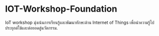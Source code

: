 # IOT-Workshop-Foundation
IoT workshop มุ่งเน้นการเรียนรู้และพัฒนาทักษะด้าน Internet of Things เพื่อนำความรู้ไปประยุกต์ใช้และต่อยอดสู่นวัตกรรม.
